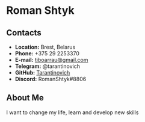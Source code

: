 # Roman Shtyk

## Contacts
- **Location:** Brest, Belarus
- **Phone:** +375 29 2253370
- **E-mail:** tiboarrau@gmail.com
- **Telegram:** @tarantinovich
- **GitHub:** [Tarantinovich](https://github.com/Tarantinovich)
- **Discord:** RomanShtyk#8806
## About Me
I want to change my life, learn and develop new skills
